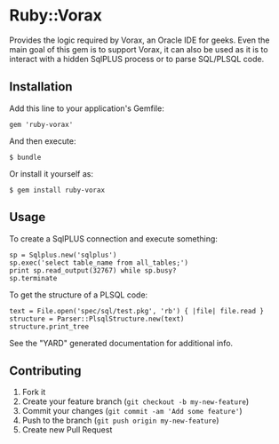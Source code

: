 # Ruby::Vorax

Provides the logic required by Vorax, an Oracle IDE for geeks. Even
the main goal of this gem is to support Vorax, it can also be used
as it is to interact with a hidden SqlPLUS process or to parse 
SQL/PLSQL code.

## Installation

Add this line to your application's Gemfile:

    gem 'ruby-vorax'

And then execute:

    $ bundle

Or install it yourself as:

    $ gem install ruby-vorax

## Usage

To create a SqlPLUS connection and execute something:
    
    sp = Sqlplus.new('sqlplus')
    sp.exec('select table_name from all_tables;')
    print sp.read_output(32767) while sp.busy?
    sp.terminate

To get the structure of a PLSQL code:

    text = File.open('spec/sql/test.pkg', 'rb') { |file| file.read }
    structure = Parser::PlsqlStructure.new(text)
    structure.print_tree

See the "YARD" generated documentation for additional info.

## Contributing

1. Fork it
2. Create your feature branch (`git checkout -b my-new-feature`)
3. Commit your changes (`git commit -am 'Add some feature'`)
4. Push to the branch (`git push origin my-new-feature`)
5. Create new Pull Request
